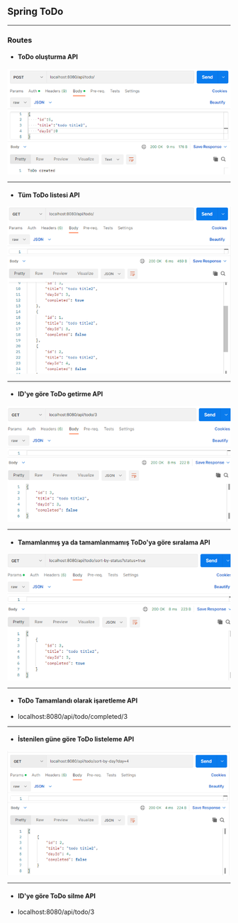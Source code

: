 ## Spring ToDo
***
### Routes
* #### ToDo oluşturma API
![img_3.png](images/img_3.png)
 ***
* #### Tüm ToDo listesi API

![img_4.png](images/img_4.png)
***
* #### ID'ye göre ToDo getirme API
![img.png](images/img.png)
***
* #### Tamamlanmış ya da tamamlanmamış ToDo'ya göre sıralama API
![img_1.png](images/img_1.png)
***
* #### ToDo Tamamlandı olarak işaretleme API
* localhost:8080/api/todo/completed/3
***
* #### İstenilen güne göre ToDo listeleme API
![img_2.png](images/img_2.png)
***
* #### ID'ye göre ToDo silme API
* localhost:8080/api/todo/3